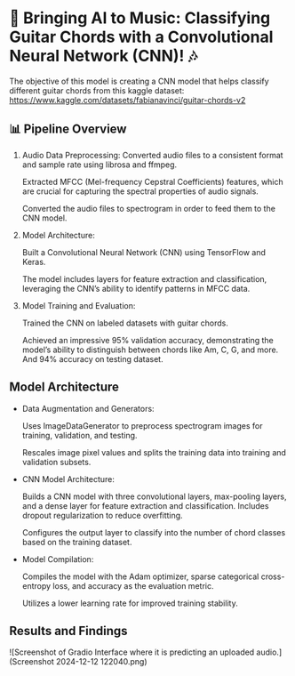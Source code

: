 # 🎸 Bringing AI to Music: Classifying Guitar Chords with a Convolutional Neural Network (CNN)! 🎶
The objective of this model is creating a CNN model that helps classify different guitar chords from this kaggle dataset: https://www.kaggle.com/datasets/fabianavinci/guitar-chords-v2

## 📊 Pipeline Overview
1. Audio Data Preprocessing:
Converted audio files to a consistent format and sample rate using librosa and ffmpeg.

   Extracted MFCC (Mel-frequency Cepstral Coefficients) features, which are crucial for capturing the spectral properties of audio signals.

   Converted the audio files to spectrogram in order to feed them to the CNN model.

2. Model Architecture:
   
   Built a Convolutional Neural Network (CNN) using TensorFlow and Keras.

   The model includes layers for feature extraction and classification, leveraging the CNN’s ability to identify patterns in MFCC data.

3. Model Training and Evaluation:

   Trained the CNN on labeled datasets with guitar chords.

   Achieved an impressive 95% validation accuracy, demonstrating the model’s ability to distinguish between chords like Am, C, G, and more. And 94% accuracy on testing dataset.

## Model Architecture
- Data Augmentation and Generators:
  
   Uses ImageDataGenerator to preprocess spectrogram images for training, validation, and testing.
  
   Rescales image pixel values and splits the training data into training and validation subsets.
- CNN Model Architecture:
  
  Builds a CNN model with three convolutional layers, max-pooling layers, and a dense layer for feature extraction and classification.
  Includes dropout regularization to reduce overfitting.
  
  Configures the output layer to classify into the number of chord classes based on the training dataset.
- Model Compilation:
  
   Compiles the model with the Adam optimizer, sparse categorical cross-entropy loss, and accuracy as the evaluation metric.
  
   Utilizes a lower learning rate for improved training stability.

## Results and Findings
![Screenshot of Gradio Interface where it is predicting an uploaded audio.](Screenshot 2024-12-12 122040.png) 
